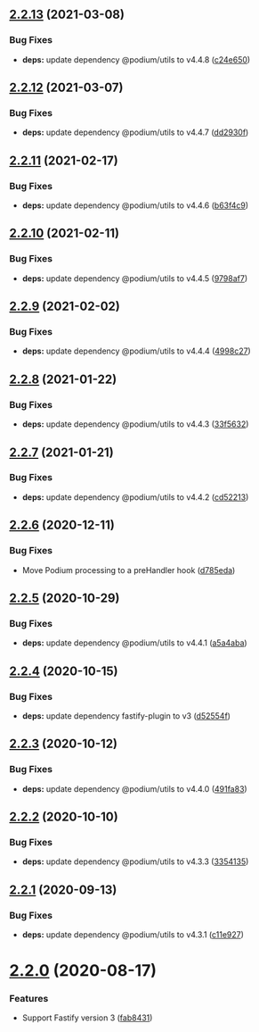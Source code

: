 ## [2.2.13](https://github.com/podium-lib/fastify-podlet/compare/v2.2.12...v2.2.13) (2021-03-08)


### Bug Fixes

* **deps:** update dependency @podium/utils to v4.4.8 ([c24e650](https://github.com/podium-lib/fastify-podlet/commit/c24e6500721f29335516e122592f8af970693f08))

## [2.2.12](https://github.com/podium-lib/fastify-podlet/compare/v2.2.11...v2.2.12) (2021-03-07)


### Bug Fixes

* **deps:** update dependency @podium/utils to v4.4.7 ([dd2930f](https://github.com/podium-lib/fastify-podlet/commit/dd2930f4f933abdaf4fb1b2004b942ba12a92efd))

## [2.2.11](https://github.com/podium-lib/fastify-podlet/compare/v2.2.10...v2.2.11) (2021-02-17)


### Bug Fixes

* **deps:** update dependency @podium/utils to v4.4.6 ([b63f4c9](https://github.com/podium-lib/fastify-podlet/commit/b63f4c9d9bada00f8a6886ddd5e00ae0439d9581))

## [2.2.10](https://github.com/podium-lib/fastify-podlet/compare/v2.2.9...v2.2.10) (2021-02-11)


### Bug Fixes

* **deps:** update dependency @podium/utils to v4.4.5 ([9798af7](https://github.com/podium-lib/fastify-podlet/commit/9798af753c8ad9986a8e680d960b578527501b7d))

## [2.2.9](https://github.com/podium-lib/fastify-podlet/compare/v2.2.8...v2.2.9) (2021-02-02)


### Bug Fixes

* **deps:** update dependency @podium/utils to v4.4.4 ([4998c27](https://github.com/podium-lib/fastify-podlet/commit/4998c27b48c414c72ae75b2b820533685fdd9cda))

## [2.2.8](https://github.com/podium-lib/fastify-podlet/compare/v2.2.7...v2.2.8) (2021-01-22)


### Bug Fixes

* **deps:** update dependency @podium/utils to v4.4.3 ([33f5632](https://github.com/podium-lib/fastify-podlet/commit/33f56323a6c96c141fb3c3cee5e4f3a908033df9))

## [2.2.7](https://github.com/podium-lib/fastify-podlet/compare/v2.2.6...v2.2.7) (2021-01-21)


### Bug Fixes

* **deps:** update dependency @podium/utils to v4.4.2 ([cd52213](https://github.com/podium-lib/fastify-podlet/commit/cd52213c1521e720475cdb4f7c884243583ce444))

## [2.2.6](https://github.com/podium-lib/fastify-podlet/compare/v2.2.5...v2.2.6) (2020-12-11)


### Bug Fixes

* Move Podium processing to a preHandler hook ([d785eda](https://github.com/podium-lib/fastify-podlet/commit/d785eda5123c721965cf980a258200ba5360cfbd))

## [2.2.5](https://github.com/podium-lib/fastify-podlet/compare/v2.2.4...v2.2.5) (2020-10-29)


### Bug Fixes

* **deps:** update dependency @podium/utils to v4.4.1 ([a5a4aba](https://github.com/podium-lib/fastify-podlet/commit/a5a4aba51692c4eb323bcdf63b510eb62f532602))

## [2.2.4](https://github.com/podium-lib/fastify-podlet/compare/v2.2.3...v2.2.4) (2020-10-15)


### Bug Fixes

* **deps:** update dependency fastify-plugin to v3 ([d52554f](https://github.com/podium-lib/fastify-podlet/commit/d52554f9fa837063df9582fe627904150db06d91))

## [2.2.3](https://github.com/podium-lib/fastify-podlet/compare/v2.2.2...v2.2.3) (2020-10-12)


### Bug Fixes

* **deps:** update dependency @podium/utils to v4.4.0 ([491fa83](https://github.com/podium-lib/fastify-podlet/commit/491fa837191133427b84f3cd83bfade43ad60d28))

## [2.2.2](https://github.com/podium-lib/fastify-podlet/compare/v2.2.1...v2.2.2) (2020-10-10)


### Bug Fixes

* **deps:** update dependency @podium/utils to v4.3.3 ([3354135](https://github.com/podium-lib/fastify-podlet/commit/335413519f58142ace46bea170653c7e25783542))

## [2.2.1](https://github.com/podium-lib/fastify-podlet/compare/v2.2.0...v2.2.1) (2020-09-13)


### Bug Fixes

* **deps:** update dependency @podium/utils to v4.3.1 ([c11e927](https://github.com/podium-lib/fastify-podlet/commit/c11e927fb37e4e4128417a7c09ebd3761e0c3d66))

# [2.2.0](https://github.com/podium-lib/fastify-podlet/compare/v2.1.1...v2.2.0) (2020-08-17)


### Features

* Support Fastify version 3 ([fab8431](https://github.com/podium-lib/fastify-podlet/commit/fab8431570cc8db24a7c13675860d49d59ddb9ec))
